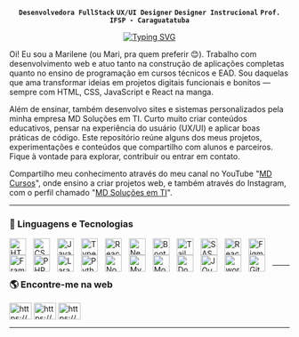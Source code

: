

<p align="center">
  <strong><code>Desenvolvedora FullStack</code></strong>
  <strong><code>UX/UI Designer</code></strong>
  <strong><code>Designer Instrucional</code></strong>
  <strong><code>Prof. IFSP - Caraguatatuba</code></strong>
</p>

<p align="center">
  <a href="https://git.io/typing-svg">
    <img src="https://readme-typing-svg.herokuapp.com?font=Fira+Code&pause=1000&center=true&width=435&lines=Ol%C3%A1%2C+eu+sou+a+Marilene+Schiavoni!" alt="Typing SVG" />
  </a>
</p>

<p>
  Oi! Eu sou a Marilene (ou Mari, pra quem preferir 😊). Trabalho com desenvolvimento web e atuo tanto na construção de aplicações completas quanto no ensino de programação em cursos técnicos e EAD. Sou daquelas que ama transformar ideias em projetos digitais funcionais e bonitos — sempre com HTML, CSS, JavaScript e React na manga.

Além de ensinar, também desenvolvo sites e sistemas personalizados pela minha empresa MD Soluções em TI. Curto muito criar conteúdos educativos, pensar na experiência do usuário (UX/UI) e aplicar boas práticas de código. Este repositório reúne alguns dos meus projetos, experimentações e conteúdos que compartilho com alunos e parceiros. Fique à vontade para explorar, contribuir ou entrar em contato.

Compartilho meu conhecimento através do meu canal no YouTube "[MD Cursos](https://www.youtube.com/@mdcursos)", onde ensino a criar projetos web, e também através do Instagram, com o perfil chamado "[MD Soluções em TI](https://www.instagram.com/mdcursosti/)".
</p>

---
### 🤖 Linguagens e Tecnologias

<img 
    align="left" 
    alt="HTML"
    title="HTML" 
    width="30px" 
    style="padding-right: 10px;" 
    src="https://cdn.jsdelivr.net/gh/devicons/devicon@latest/icons/html5/html5-original.svg" 
/>
<img 
    align="left" 
    alt="CSS" 
    title="CSS"
    width="30px" 
    style="padding-right: 10px;" 
    src="https://cdn.jsdelivr.net/gh/devicons/devicon@latest/icons/css3/css3-original.svg" 
/>
<img 
    align="left" 
    alt="JavaScript" 
    title="JavaScript"
    width="30px" 
    style="padding-right: 10px;" 
    src="https://cdn.jsdelivr.net/gh/devicons/devicon@latest/icons/javascript/javascript-original.svg" 
/>
<img 
    align="left" 
    alt="TypeScript"
    title="TypeScript" 
    width="30px" 
    style="padding-right: 10px;" 
    src="https://cdn.jsdelivr.net/gh/devicons/devicon@latest/icons/typescript/typescript-original.svg" 
/>
<img 
    align="left" 
    alt="React"
    title="React" 
    width="30px" 
    style="padding-right: 10px;" 
    src="https://cdn.jsdelivr.net/gh/devicons/devicon@latest/icons/react/react-original.svg" 
/>
<img 
    align="left" 
    alt="Next.js" 
    title="Next.js"
    width="30px" 
    style="padding-right: 10px;" 
    src="https://cdn.jsdelivr.net/gh/devicons/devicon@latest/icons/nextjs/nextjs-original.svg" 
/>
<img 
    align="left" 
    alt="Bootstrap"
    title="Bootstrap" 
    width="30px" 
    style="padding-right: 10px;" 
    src="https://cdn.jsdelivr.net/gh/devicons/devicon@latest/icons/bootstrap/bootstrap-original.svg" 
/>
<img 
    align="left" 
    alt="Tailwind" 
    title="Tailwind"
    width="30px" 
    style="padding-right: 10px;" 
    src="https://cdn.jsdelivr.net/gh/devicons/devicon@latest/icons/tailwindcss/tailwindcss-original.svg" 
/>
<img 
    align="left" 
    alt="SASS" 
    title="SASS"
    width="30px" 
    style="padding-right: 10px;" 
    src="https://cdn.jsdelivr.net/gh/devicons/devicon@latest/icons/sass/sass-original.svg" 
/>
<img 
    align="left" 
    alt="React Native"
    title="React Native" 
    width="30px"
    fill="white"
    style="padding-right: 10px;" 
    src="https://cdn.jsdelivr.net/gh/devicons/devicon@latest/icons/android/android-original.svg"
/>
<img 
    align="left" 
    alt="Figma"
    title="Figma" 
    width="30px" 
    style="padding-right: 10px;" 
    src="https://cdn.jsdelivr.net/gh/devicons/devicon@latest/icons/figma/figma-original.svg"
/>
<img 
    align="left" 
    alt="Framer"
    title="Framer" 
    width="30px"
    fill="white"
    style="padding-right: 10px;" 
    src="https://cdn.jsdelivr.net/gh/devicons/devicon@latest/icons/framermotion/framermotion-original.svg"
/>
<img 
    align="left" 
    alt="PHP" 
    title="PHP"
    width="30px" 
    style="padding-right: 10px;" 
    src="https://cdn.jsdelivr.net/gh/devicons/devicon@latest/icons/php/php-original.svg" 
/>
<img 
    align="left" 
    alt="Laravel" 
    title="Laravel"
    width="30px" 
    style="padding-right: 10px;" 
    src="https://cdn.jsdelivr.net/gh/devicons/devicon@latest/icons/laravel/laravel-original.svg" 
/>
<img 
    align="left" 
    alt="Python" 
    title="Python"
    width="30px" 
    style="padding-right: 10px;" 
    src="https://cdn.jsdelivr.net/gh/devicons/devicon@latest/icons/python/python-original.svg" 
/>
<img 
    align="left" 
    alt="Node"
    title="Node" 
    width="30px"
    fill="white"
    style="padding-right: 10px;" 
    src="https://cdn.jsdelivr.net/gh/devicons/devicon@latest/icons/nodejs/nodejs-original-wordmark.svg"
/>
<img 
    align="left" 
    alt="MySQL"
    title="MySQL" 
    width="30px"
    fill="white"
    style="padding-right: 10px;" 
    src="https://cdn.jsdelivr.net/gh/devicons/devicon@latest/icons/mysql/mysql-original-wordmark.svg"
/>
<img 
    align="left" 
    alt="MongoDB"
    title="MongoDB" 
    width="30px"
    fill="white"
    style="padding-right: 10px;" 
    src="https://cdn.jsdelivr.net/gh/devicons/devicon@latest/icons/mongodb/mongodb-original-wordmark.svg"
/>
<img 
    align="left" 
    alt="Docker"
    title="Docker" 
    width="30px"
    fill="white"
    style="padding-right: 10px;" 
    src="https://cdn.jsdelivr.net/gh/devicons/devicon@latest/icons/docker/docker-original-wordmark.svg"
/>
<img 
    align="left" 
    alt="JQuery" 
    title="JQuery"
    width="30px" 
    style="padding-right: 10px;" 
    src="https://cdn.jsdelivr.net/gh/devicons/devicon@latest/icons/jquery/jquery-original.svg" 
/>
<img 
    align="left" 
    alt="wordpress"
    title="wordpress" 
    width="30px"
    fill="white"
    style="padding-right: 10px;" 
    src="https://cdn.jsdelivr.net/gh/devicons/devicon@latest/icons/wordpress/wordpress-original.svg"
/>
<img 
    align="left" 
    alt="Git" 
    title="Git"
    width="30px" 
    style="padding-right: 10px;" 
    src="https://cdn.jsdelivr.net/gh/devicons/devicon@latest/icons/git/git-original.svg" 
/>

<br/>
<br/>

---

### 🌎 Encontre-me na web
<p align="left">
<a href="https://linkedin.com/in/https://www.linkedin.com/in/marilene-schiavoni-6a281a232/" target="blank"><img align="center" src="https://raw.githubusercontent.com/rahuldkjain/github-profile-readme-generator/master/src/images/icons/Social/linked-in-alt.svg" alt="https://www.linkedin.com/in/marilene-schiavoni-6a281a232/" height="30" width="40" /></a>
<a href="https://instagram.com/https://www.instagram.com/mdcursosti/" target="blank"><img align="center" src="https://raw.githubusercontent.com/rahuldkjain/github-profile-readme-generator/master/src/images/icons/Social/instagram.svg" alt="https://www.instagram.com/mdcursosti/" height="30" width="40" /></a>
<a href="https://www.youtube.com/c/https://www.youtube.com/@mdcursos" target="blank"><img align="center" src="https://raw.githubusercontent.com/rahuldkjain/github-profile-readme-generator/master/src/images/icons/Social/youtube.svg" alt="https://www.youtube.com/@mdcursos" height="30" width="40" /></a>
</p>

---


